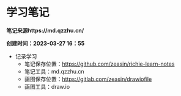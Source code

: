 # 学习笔记
**笔记来源https://md.qzzhu.cn/**

**创建时间：2023-03-27 16：55**
+ 记录学习
    + 笔记保存位置：https://github.com/zeasin/richie-learn-notes
    + 笔记工具：md.qzzhu.cn
    + 画图保存位置：https://gitlab.com/zeasin/drawiofile
    + 画图工具：draw.io